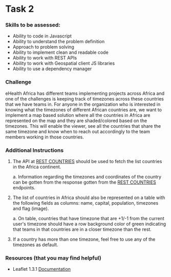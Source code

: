 # Task 2

### Skills to be assessed:
- Ability to code in Javascript
- Ability to understand the problem definition
- Approach to problem solving
- Ability to implement clean and readable code
- Ability to work with REST APIs
- Ability to work with Geospatial client JS libraries
- Ability to use a dependency manager

### Challenge
eHealth Africa has different teams implementing projects across Africa and one of the challenges is keeping track of timezones across these countries that we have teams in. For anyone in the organization who is interested in knowing what the timezones of different African countries are, we want to implement a map based solution where all the countries in Africa are represented on the map and they are shaded/colored based on the timezones. This will enable the viewer, see all the countries that share the same timezone and know when to reach out accordingly to the team members working in those countries.

### Additional Instructions
1. The API at [REST COUNTRIES](https://restcountries.eu/) should be used to fetch the list countries in the Africa continent.

    a. Information regarding the timezones and coordinates of the country can be gotten from the response gotten from the [REST COUNTRIES](https://restcountries.eu/) endpoints.

2. The list of countries in Africa should also be represented on a table with the following fields as columns: name, capital, population, timezones and flag (image).

    a. On table, countries that have timezone that are +1/-1 from the current user's timezone should have a row background color of green indicating that teams in that countries are in a closer timezone than the rest.

3. If a country has more than one timezone, feel free to use any of the timezones as default.


### Resources (that you may find helpful)
- Leaflet 1.3.1 [Documentation](http://leafletjs.com/reference-1.3.0.html)
